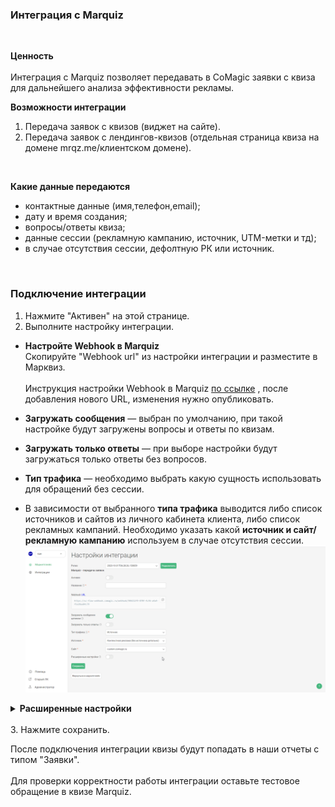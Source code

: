 ### Интеграция с Marquiz 
<br />

**Ценность**  
<br />
Интеграция с Marquiz позволяет передавать в CoMagic заявки с квиза для дальнейшего анализа эффективности рекламы. <br />

**Возможности интеграции**
1. Передача заявок с квизов (виджет на сайте).
2. Передача заявок с лендингов-квизов (отдельная страница квиза на домене mrqz.me/клиентском домене).
<br />

 **Какие данные передаются**
  
- контактные данные (имя,телефон,email);  
- дату и время создания;  
- вопросы/ответы квиза;
- данные сессии (рекламную кампанию, источник, UTM-метки и тд);  
- в случае отсутствия сессии, дефолтную РК или источник.
<br />  

### Подключение интеграции <br />

1. Нажмите "Активен" на этой странице.
2. Выполните настройку интеграции. <br />
- **Настройте Webhook в Marquiz** <br />
Скопируйте "Webhook url" из настройки интеграции и разместите в Марквиз.<br />  
Инструкция настройки Webhook в Marquiz [по ссылке](https://help.marquiz.ru/article/518) , после добавления нового URL, изменения нужно опубликовать. <br /> 

- **Загружать сообщения** — выбран по умолчанию, при такой настройке будут загружены вопросы и ответы по квизам.<br />  
- **Загружать только ответы** — при выборе настройки будут загружаться только ответы без вопросов. <br />  
- **Тип трафика** — необходимо выбрать какую сущность использовать для обращений без сессии.<br />  
- В зависимости от выбранного **типа трафика** выводится либо список источников и сайтов  из личного кабинета клиента, либо список рекламных кампаний. Необходимо указать какой **источник и сайт/рекламную кампанию** используем в случае отсутствия сессии.
![image](marquiz_rk.gif)

<details>
  <summary style="font-weight:bold;"> Расширенные настройки </summary> <br />

  **При необходимости, выберите опции:** <br />  
- **Устанавливать теги** — при выборе появится список тегов из ЛК. Необходимо выбрать из данного списка какой тег будет проставляться на обращения с настроенного квиза.
- **Загружать UTM метки** — при выборе будут передаваться UTM метки которые определил сервис Marquiz в текст заявки.
- **Игнорировать сессию** — при выборе все обращения будут загружаться принудительно в выбранную клиентом дефолтную РК или источник (в зависимости от выбранных ниже значений)

</details> 

<br />
3. Нажмите сохранить.
<br />


После подключения интеграции квизы будут попадать в наши отчеты с типом "Заявки". <br />  
Для проверки корректности работы интеграции оставьте тестовое обращение в квизе Marquiz.


